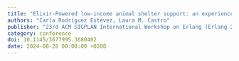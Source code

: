```yaml
---
title: "Elixir-Powered low-income animal shelter support: an experience report from conception to production"
authors: "Carla Rodríguez Estévez, Laura M. Castro"
publisher: "23rd ACM SIGPLAN International Workshop on Erlang (Erlang 2024)"
category: conference
doi: 10.1145/3677995.3680402
date: 2024-08-28 00:00:00 +0200
---
```


